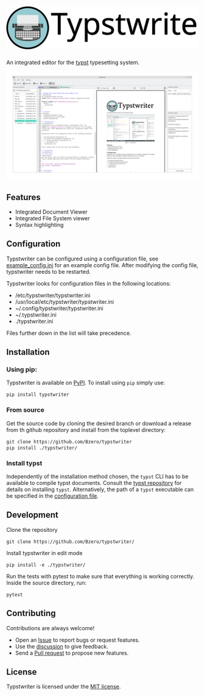 # ![Typstwriter](docs/logo/Typstwriter_Text_Compact.svg)

An integrated editor for the [typst](https://github.com/typst/typst) typesetting system.

![](docs/screenshots/overview.png)

## Features

* Integrated Document Viewer
* Integrated File System viewer
* Syntax highlighting

## Configuration

Typstwriter can be configured using a configuration file, see [example_config.ini](docs/example_config.ini) for an example config file. After modifying the config file, typstwriter needs to be restarted.

Typstwriter looks for configuration files in the following locations:

* /etc/typstwriter/typstwriter.ini
* /usr/local/etc/typstwriter/typstwriter.ini
* ~/.config/typstwriter/typstwriter.ini
* ~/.typstwriter.ini
* ./typstwriter.ini

Files further down in the list will take precedence.

## Installation

### Using pip:

Typstwriter is available on [PyPI](https://pypi.org/project/typstwriter/). To install using `pip` simply use:

```
pip install typstwriter
```

### From source

Get the source code by cloning the desired branch or download a release from th github repository and install from the toplevel directory:

```
git clone https://github.com/Bzero/typstwriter
pip install ./typstwriter/
```

### Install typst
Independently of the installation method chosen, the `typst` CLI has to be available to compile typst documents. Consult the [typst repository](https://github.com/typst/typst#installation) for details on installing `typst`. Alternatively, the path of a `typst` executable can be specified in the [configuration file](#Configuration).

## Development

Clone the repository

```
git clone https://github.com/Bzero/typstwriter/
```

Install typstwriter in edit mode

```
pip install -e ./typstwriter/
```

Run the tests with pytest to make sure that everything is working correctly. Inside the source directory, run:

```
pytest
```

## Contributing

Contributions are always welcome!

* Open an [Issue](https://github.com/Bzero/typstwriter/issues) to report bugs or request features.
* Use the [discussion](https://github.com/Bzero/typstwriter/discussions) to give feedback.
* Send a [Pull request](https://github.com/Bzero/typstwriter/pulls) to propose new features.

## License

Typstwriter is licensed under the [MIT license](LICENSE). 
